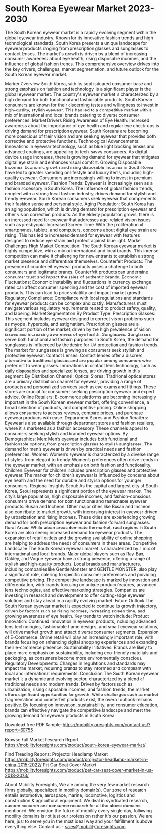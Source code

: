 # South Korea Eyewear Market 2023-2030
The South Korean eyewear market is a rapidly evolving segment within the global eyewear industry. Known for its innovative fashion trends and high technological standards, South Korea presents a unique landscape for eyewear products ranging from prescription glasses and sunglasses to contact lenses. The market's growth is driven by a blend of increasing consumer awareness about eye health, rising disposable incomes, and the influence of global fashion trends. This comprehensive overview delves into the key drivers, challenges, market segmentation, and future outlook for the South Korean eyewear market.

Market Overview
South Korea, with its sophisticated consumer base and strong emphasis on fashion and technology, is a significant player in the global eyewear market. The country's eyewear market is characterized by a high demand for both functional and fashionable products. South Korean consumers are known for their discerning tastes and willingness to invest in high-quality, stylish eyewear. This has led to a competitive market with a mix of international and local brands catering to diverse consumer preferences.
Market Drivers
Rising Awareness of Eye Health: Increased awareness about the importance of eye health and regular eye check-ups is driving demand for prescription eyewear. South Koreans are becoming more conscious of their vision and are seeking eyewear that provides both corrective and protective functions.
Technological Advancements: Innovations in eyewear technology, such as blue light blocking lenses and advanced coatings, are appealing to tech-savvy consumers. As digital device usage increases, there is growing demand for eyewear that mitigates digital eye strain and enhances visual comfort.
Growing Disposable Incomes: Economic growth and rising disposable incomes in South Korea have led to greater spending on lifestyle and luxury items, including high-quality eyewear. Consumers are increasingly willing to invest in premium and branded eyewear.
Fashion Trends: Eyewear is increasingly seen as a fashion accessory in South Korea. The influence of global fashion trends, coupled with a strong local fashion industry, drives demand for stylish and trendy eyewear. South Korean consumers seek eyewear that complements their fashion sense and personal style.
Aging Population: South Korea has an aging population, which is driving demand for prescription eyewear and other vision correction products. As the elderly population grows, there is an increased need for eyewear that addresses age-related vision issues such as presbyopia.
Increased Screen Time: With the proliferation of smartphones, tablets, and computers, concerns about digital eye strain are rising. This has led to increased demand for eyewear with features designed to reduce eye strain and protect against blue light.
Market Challenges
High Market Competition: The South Korean eyewear market is highly competitive, with a mix of international and local brands. This intense competition can make it challenging for new entrants to establish a strong market presence and differentiate themselves.
Counterfeit Products: The presence of counterfeit eyewear products poses a challenge to both consumers and legitimate brands. Counterfeit products can undermine consumer trust and impact the sales of authentic brands.
Economic Fluctuations: Economic instability and fluctuations in currency exchange rates can affect consumer spending and the cost of imported eyewear products. This can lead to price volatility and impact market growth.
Regulatory Compliance: Compliance with local regulations and standards for eyewear products can be complex and costly. Manufacturers must navigate various regulatory requirements related to product safety, quality, and labeling.
Market Segmentation
By Product Type:
Prescription Glasses: This segment includes eyewear designed to correct vision problems such as myopia, hyperopia, and astigmatism. Prescription glasses are a significant portion of the market, driven by the high prevalence of vision issues and increasing awareness of eye health.
Sunglasses: Sunglasses serve both functional and fashion purposes. In South Korea, the demand for sunglasses is influenced by the desire for UV protection and fashion trends. The market for sunglasses is growing as consumers seek stylish and protective eyewear.
Contact Lenses: Contact lenses offer a discreet alternative to traditional glasses and are popular among consumers who prefer not to wear glasses. Innovations in contact lens technology, such as daily disposables and specialized lenses, are driving growth in this segment.
By Distribution Channel:
Optical Stores: Traditional optical stores are a primary distribution channel for eyewear, providing a range of products and personalized services such as eye exams and fittings. These stores are crucial for consumers seeking prescription eyewear and expert advice.
Online Retailers: E-commerce platforms are becoming increasingly important in the South Korean eyewear market, offering convenience, a broad selection of products, and competitive pricing. Online shopping allows consumers to access reviews, compare prices, and purchase eyewear products with ease.
Department Stores and Fashion Retailers: Eyewear is also available through department stores and fashion retailers, where it is marketed as a fashion accessory. These channels appeal to consumers seeking stylish and branded eyewear options.
By Demographics:
Men: Men’s eyewear includes both functional and fashionable options, from prescription glasses to stylish sunglasses. The demand for men’s eyewear is driven by practical needs and fashion preferences.
Women: Women’s eyewear is characterized by a diverse range of styles, from elegant to trendy. Women’s preferences often drive trends in the eyewear market, with an emphasis on both fashion and functionality.
Children: Eyewear for children includes prescription glasses and protective eyewear. The market for children’s eyewear is influenced by concerns about eye health and the need for durable and stylish options for younger consumers.
Regional Insights
Seoul: As the capital and largest city of South Korea, Seoul represents a significant portion of the eyewear market. The city’s large population, high disposable incomes, and fashion-conscious consumers drive demand for both functional and fashionable eyewear products.
Busan and Incheon: Other major cities like Busan and Incheon also contribute to market growth, with increasing interest in eyewear driven by urbanization and rising incomes. These cities are experiencing growing demand for both prescription eyewear and fashion-forward sunglasses.
Rural Areas: While urban areas dominate the market, rural regions in South Korea are also seeing increased demand for eyewear products. The expansion of retail outlets and the growing availability of online shopping are helping to address the needs of consumers in these areas.
Competitive Landscape
The South Korean eyewear market is characterized by a mix of international and local brands. Major global players such as Ray-Ban, Oakley, and Vogue Eyewear have a strong presence, offering a range of stylish and high-quality products. Local brands and manufacturers, including companies like Gentle Monster and GENTLE MONSTER, also play a significant role, catering to specific consumer preferences and providing competitive pricing.
The competitive landscape is marked by innovation and differentiation, with brands focusing on unique product features, advanced lens technologies, and effective marketing strategies. Companies are investing in research and development to offer cutting-edge eyewear solutions and stay ahead in a rapidly evolving market.
Future Outlook
The South Korean eyewear market is expected to continue its growth trajectory, driven by factors such as rising incomes, increasing screen time, and growing awareness of eye health. Key trends to watch include:
Product Innovation: Continued innovation in eyewear products, including advanced lens technologies, fashionable frame designs, and smart eyewear solutions, will drive market growth and attract diverse consumer segments.
Expansion of E-Commerce: Online retail will play an increasingly important role, with brands focusing on enhancing digital shopping experiences and expanding their e-commerce presence.
Sustainability Initiatives: Brands are likely to place more emphasis on sustainability, including eco-friendly materials and packaging, as consumers become more environmentally conscious.
Regulatory Developments: Changes in regulations and standards may impact the market, requiring brands to stay informed and compliant with local and international requirements.
Conclusion
The South Korean eyewear market is a dynamic and evolving sector, characterized by a blend of traditional needs and modern trends. Driven by factors such as urbanization, rising disposable incomes, and fashion trends, the market offers significant opportunities for growth. While challenges such as market fragmentation and counterfeit products exist, the overall outlook remains positive. By focusing on innovation, sustainability, and consumer education, brands can effectively navigate the competitive landscape and meet the growing demand for eyewear products in South Korea.

Download free PDF Sample-https://mobilityforesights.com/contact-us/?report=60755



Browse Full Market Research Report 
https://mobilityforesights.com/product/south-korea-eyewear-market/


Find Trending Reports:
Projector Headlamp Market
https://mobilityforesights.com/product/projector-headlamp-market-in-china-2015-2022/
Pet Car Seat Cover Market
https://mobilityforesights.com/product/pet-car-seat-cover-market-in-us-2018-2023/




About Mobility Foresights,
We are among the very few market research firms globally, specialized in mobility domain(s). Our zone of research entails automotive, aerospace, marine, locomotive, logistics and construction & agricultural equipment. We deal in syndicated research, custom research and consumer research for all the above domains mentioned.
We envision the future of mobility every single day, following mobility domains is not just our profession rather it's our passion. We are here, just to serve you in the most ideal way and your fulfillment is above everything else. Contact us -  sales@mobilityforesights.com 


